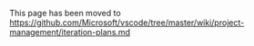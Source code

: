 This page has been moved to https://github.com/Microsoft/vscode/tree/master/wiki/project-management/iteration-plans.md